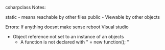 csharpclass
Notes:

static - means reachable by other files
public - Viewable by other objects

Errors:
If anything doesnt make sense reboot Visual studio

- Object reference not set to an instance of an objects
    * A function is not declared with "  = new function();  "